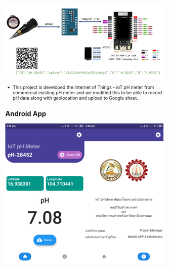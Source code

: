 ![ph_diagram](/images/ph_diagram_.png)
* This project is developed the Internet of Things - ioT pH meter from commercial existing pH meter and we modified this to be able to record pH data along with geolocation and upload to Google sheet.

## Android App

<img src="https://github.com/komkritc/ioT_pH/blob/master/images/screen_1.png" width=250 align="left" />
<img src="https://github.com/komkritc/ioT_pH/blob/master/images/screen_2.png" width=250 align="left" />
